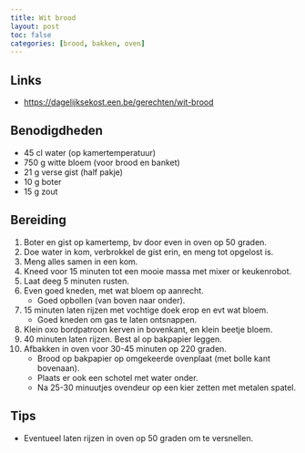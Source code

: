 ```yaml
---
title: Wit brood
layout: post
toc: false
categories: [brood, bakken, oven]
---
```

## Links 
- <https://dagelijksekost.een.be/gerechten/wit-brood>

## Benodigdheden

- 45 cl water (op kamertemperatuur)
- 750 g witte bloem (voor brood en banket)
- 21 g verse gist (half pakje)
- 10 g boter
- 15 g zout

## Bereiding

1. Boter en gist op kamertemp, bv door even in oven op 50 graden.
1. Doe water in kom, verbrokkel de gist erin, en meng tot opgelost is.
1. Meng alles samen in een kom.
1. Kneed voor 15 minuten tot een mooie massa met mixer or keukenrobot.
1. Laat deeg 5 minuten rusten.
1. Even goed kneden, met wat bloem op aanrecht.
   - Goed opbollen (van boven naar onder).
1. 15 minuten laten rijzen met vochtige doek erop en evt wat bloem.
   - Goed kneden om gas te laten ontsnappen.
1. Klein oxo bordpatroon kerven in bovenkant, en klein beetje bloem.
1. 40 minuten laten rijzen. Best al op bakpapier leggen.
1. Afbakken in oven voor 30-45 minuten op 220 graden. 
   - Brood op bakpapier op omgekeerde ovenplaat (met bolle kant bovenaan).
   - Plaats er ook een schotel met water onder.
   - Na 25-30 minuutjes ovendeur op een kier zetten met metalen spatel.

## Tips

- Eventueel laten rijzen in oven op 50 graden om te versnellen.
